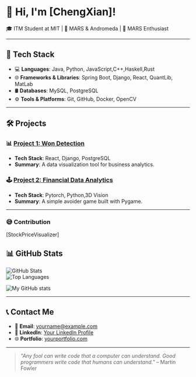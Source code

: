 # 👋 Hi, I'm [ChengXian]!

🎓 ITM Student at MIT | 🌱 MARS & Andromeda | 🚀 MARS Enthusiast  

---

## 🧰 Tech Stack

- 💻 **Languages**: Java, Python, JavaScript,C++,Haskell,Rust
- 🌐 **Frameworks & Libraries**: Spring Boot, Django, React, QuantLib, MatLab
- 🛢️ **Databases**: MySQL, PostgreSQL  
- ⚙️ **Tools & Platforms**: Git, GitHub, Docker, OpenCV

---

## 🛠️ Projects

### 📊 [Project 1: Won Detection](https://github.com/Wondetection)
- **Tech Stack**: React, Django, PostgreSQL  
- **Summary**: A data visualization tool for business analytics.

### 🕹️ [Project 2: Financial Data Analytics](https://github.com/21winter)
- **Tech Stack**: Pytorch, Python,3D Vision  
- **Summary**: A simple avoider game built with Pygame.

---
### :sweat_smile: Contribution
[StockPriceVisualizer]

## 📊 GitHub Stats

![GitHub Stats](https://github-readme-stats.vercel.app/api?username=gogog01-29-2021&show_icons=true&theme=radical)  
![Top Languages](https://github-readme-stats.vercel.app/api/top-langs/?username=gogog01-29-2021&layout=compact&theme=radical)  

![My GitHub stats](https://github-readme-stats.vercel.app/api?username=username&show_icons=true&theme=transparent)

---

## 📞 Contact Me

- 📧 **Email**: yourname@example.com  
- 💼 **LinkedIn**: [Your LinkedIn Profile](https://linkedin.com/in/yourname)  
- 🌐 **Portfolio**: [yourportfolio.com](https://yourportfolio.com)

---

> *"Any fool can write code that a computer can understand. Good programmers write code that humans can understand."* – Martin Fowler
